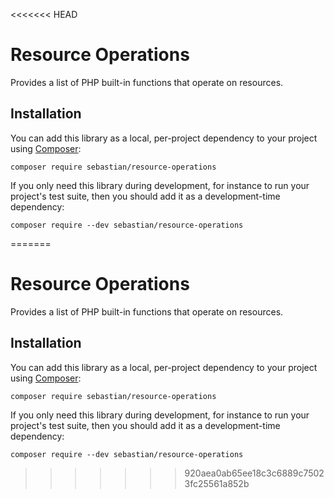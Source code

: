 <<<<<<< HEAD
# Resource Operations

Provides a list of PHP built-in functions that operate on resources.

## Installation

You can add this library as a local, per-project dependency to your project using [Composer](https://getcomposer.org/):

    composer require sebastian/resource-operations

If you only need this library during development, for instance to run your project's test suite, then you should add it as a development-time dependency:

    composer require --dev sebastian/resource-operations

=======
# Resource Operations

Provides a list of PHP built-in functions that operate on resources.

## Installation

You can add this library as a local, per-project dependency to your project using [Composer](https://getcomposer.org/):

    composer require sebastian/resource-operations

If you only need this library during development, for instance to run your project's test suite, then you should add it as a development-time dependency:

    composer require --dev sebastian/resource-operations

>>>>>>> 920aea0ab65ee18c3c6889c75023fc25561a852b
